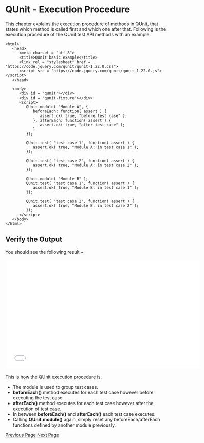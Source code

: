 # QUnit - Execution Procedure
This chapter explains the execution procedure of methods in QUnit, that states which method is called first and which one after that. Following is the execution procedure of the QUnit test API methods with an example.

```
<html>
   <head>
      <meta charset = "utf-8">
      <title>QUnit basic example</title>
      <link rel = "stylesheet" href = "https://code.jquery.com/qunit/qunit-1.22.0.css">
      <script src = "https://code.jquery.com/qunit/qunit-1.22.0.js"></script>
   </head>
   
   <body>
      <div id = "qunit"></div>
      <div id = "qunit-fixture"></div> 
      <script>
         QUnit.module( "Module A", {
            beforeEach: function( assert ) {
               assert.ok( true, "before test case" );
            }, afterEach: function( assert ) {
               assert.ok( true, "after test case" );
            }
         });
         
         QUnit.test( "test case 1", function( assert ) {
            assert.ok( true, "Module A: in test case 1" );
         });
         
         QUnit.test( "test case 2", function( assert ) {
            assert.ok( true, "Module A: in test case 2" );
         });
		 		 
         QUnit.module( "Module B" );		
         QUnit.test( "test case 1", function( assert ) {
            assert.ok( true, "Module B: in test case 1" );
         });
         
         QUnit.test( "test case 2", function( assert ) {
            assert.ok( true, "Module B: in test case 2" );
         });		 
      </script>
   </body>
</html>
```
## Verify the Output
You should see the following result −

<iframe style="margin:5px;" frameborder="0" scrolling="0" width="600px" height="335px" src="../qunit/src/execution_procedure.htm"></iframe>

This is how the QUnit execution procedure is.

   * The module is used to group test cases.
   * **beforeEach()** method executes for each test case however before executing the test case.
   * **afterEach()** method executes for each test case however after the execution of test case.
   * In between **beforeEach()** and **afterEach()** each test case executes.
   * Calling **QUnit.module()** again, simply reset any beforeEach/afterEach functions defined by another module previously.


[Previous Page](../qunit/qunit_using_assertions.md) [Next Page](../qunit/qunit_skip_test.md) 
